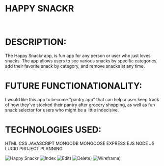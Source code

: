 <h1>HAPPY SNACKR</h1>
<br>
<h1>DESCRIPTION:</h1> 
The Happy Snackr app, is fun app for any person or user who just loves snacks. The app allows users to see various snacks by specific categories, add their favorite snack by category, and remove snacks at any time. 
  <br>
<h1>FUTURE FUNCTIONATIONALITY:</h1>
I would like this app to become "pantry app" that can help a user keep track of how they've stocked their pantry after grocery shopping, as well as fun snack selector for users who might be a little indecisive.
<h1>TECHNOLOGIES USED:</h1>
HTML
CSS
JAVASCRIPT
MONGODB
MONGOOSE
EXPRESS
EJS
NODE JS
LUCID PROJECT PLANNING

![Happy Snackr](https://i.imgur.com/gJagqzR.png)
![Index](https://i.imgur.com/1Lw5hor.png)
![Edit](https://i.imgur.com/lRKad9W.png))
![Delete](https://i.imgur.com/isEYvma.png))
![Wireframe](https://i.imgur.com/GoYzbEY.png))

